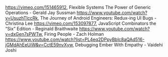 https://vimeo.com/151465912, Flexible Systems The Power of Generic Operations - Gerald Jay Sussman 
https://www.youtube.com/watch?v=UsuzhTlccRk, The Journey of Android Engineers: Redux-ing UI Bugs - Christina Lee
https://vimeo.com/153097877, JavaScript Combinators the “Six” Edition - Reginald Braithwaite
https://www.youtube.com/watch?v=dxGen7sPWTw, Firing People - Zach Holman
https://www.youtube.com/watch?list=PL4eq2DPpyBblc8aQAd516-jGMdAhEeUiW&v=CctE59nvXyw, Debugging Ember With Empathy - Vaidehi Joshi
